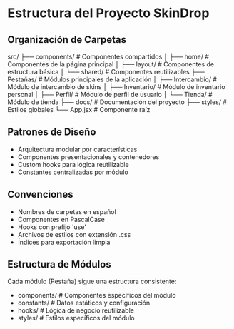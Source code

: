# Estructura del Proyecto SkinDrop

## Organización de Carpetas
src/
├── components/                 # Componentes compartidos
│   ├── home/                  # Componentes de la página principal
│   ├── layout/                # Componentes de estructura básica
│   └── shared/                # Componentes reutilizables
├── Pestañas/                  # Módulos principales de la aplicación
│   ├── Intercambio/          # Módulo de intercambio de skins
│   ├── Inventario/           # Módulo de inventario personal
│   ├── Perfil/               # Módulo de perfil de usuario
│   └── Tienda/               # Módulo de tienda
├── docs/                      # Documentación del proyecto
├── styles/                    # Estilos globales
└── App.jsx                    # Componente raíz

## Patrones de Diseño
- Arquitectura modular por características
- Componentes presentacionales y contenedores
- Custom hooks para lógica reutilizable
- Constantes centralizadas por módulo

## Convenciones
- Nombres de carpetas en español
- Componentes en PascalCase
- Hooks con prefijo 'use'
- Archivos de estilos con extensión .css
- Índices para exportación limpia

## Estructura de Módulos
Cada módulo (Pestaña) sigue una estructura consistente:
- components/     # Componentes específicos del módulo
- constants/      # Datos estáticos y configuración
- hooks/          # Lógica de negocio reutilizable
- styles/         # Estilos específicos del módulo